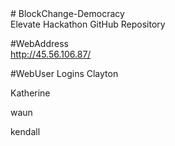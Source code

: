 <html>
# BlockChange-Democracy<br>
Elevate Hackathon GitHub Repository<br>

#WebAddress
<br>
http://45.56.106.87/

#WebUser Logins
Clayton

Katherine

waun

kendall
</html>
